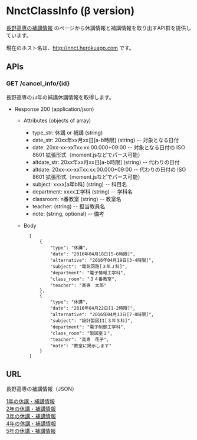 NnctClassInfo (β version)
=========================

[長野高専の補講情報](http://www.nagano-nct.ac.jp/current/cancel_info.php)
のページから休講情報と補講情報を取り出すAPI群を提供しています。

現在のホスト名は、http://nnct.herokuapp.com です。

APIs
-----

### GET /cancel_info/{id}
長野高専の`id`年の補講休講情報を取得します。

+ Response 200 (application/json)

    + Attributes (objects of array)
        + type_str: 休講 or 補講 (string)
        + date_str: 20xx年xx月xx日\[a-b時限] (string) -- 対象となる日付
        + date: 20xx-xx-xxTxx:xx:00.000+09:00 -- 対象となる日付の ISO 8601 拡張形式（moment.jsなどでパース可能）
        + altdate_str: 20xx年xx月xx日\[a-b時限] (string) -- 代わりの日付
        + altdate: 20xx-xx-xxTxx:xx:00.000+09:00 -- 代わりの日付の ISO 8601 拡張形式（moment.jsなどでパース可能）
        + subject: xxxx\[a年b科] (string) -- 科目名
        + department: xxxx工学科 (string) -- 学科名
        + classroom: n番教室 (string) -- 教室名
        + teacher: (string) -- 担当教員名
        + note: (string, optional) -- 備考

    + Body

            [
                {
                    "type": "休講",
                    "date": "2016年04月18日[5-6時限]",
                    "alternative": "2016年04月19日[3-4時限]",
                    "subject": "電気回路[３年Ｊ科]",
                    "department": "電子情報工学科",
                    "class_room": "３４番教室",
                    "teacher": "高専　太郎"
                },
                {
                    "type": "休講",
                    "date": "2016年04月22日[1-2時限]",
                    "alternative": "2016年04月13日[7-8時限]",
                    "subject": "設計製図II[３年Ｓ科]",
                    "department": "電子制御工学科",
                    "class_room": "製図室１",
                    "teacher": "高専　花子",
                    "note": "教室に掲示します"
                }
            ]


URL
-------

長野高専の補講情報（JSON）

[1年の休講・補講情報](https://nnct.herokuapp.com/cancel_info/1)  
[2年の休講・補講情報](https://nnct.herokuapp.com/cancel_info/2)  
[3年の休講・補講情報](https://nnct.herokuapp.com/cancel_info/3)  
[4年の休講・補講情報](https://nnct.herokuapp.com/cancel_info/4)  
[5年の休講・補講情報](https://nnct.herokuapp.com/cancel_info/5)  
